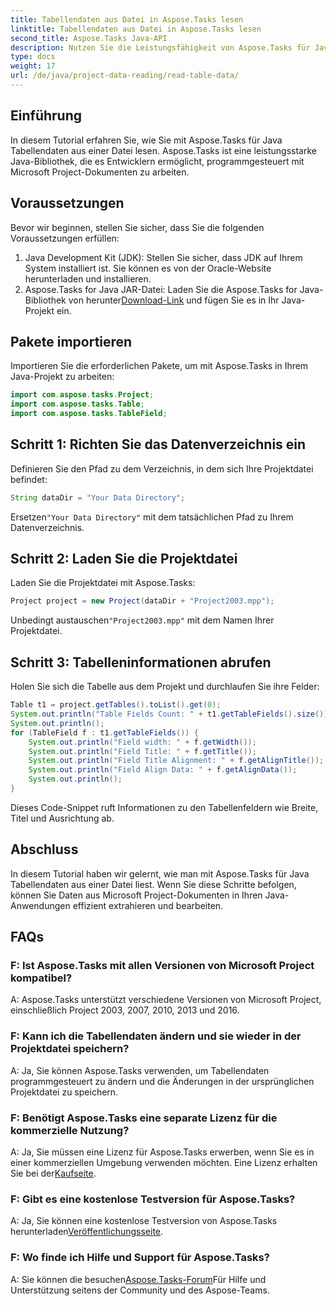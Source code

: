 ```yaml
---
title: Tabellendaten aus Datei in Aspose.Tasks lesen
linktitle: Tabellendaten aus Datei in Aspose.Tasks lesen
second_title: Aspose.Tasks Java-API
description: Nutzen Sie die Leistungsfähigkeit von Aspose.Tasks für Java. Erfahren Sie in diesem umfassenden Tutorial, wie Sie Tabellendaten aus Dateien extrahieren.
type: docs
weight: 17
url: /de/java/project-data-reading/read-table-data/
---
```

## Einführung
In diesem Tutorial erfahren Sie, wie Sie mit Aspose.Tasks für Java Tabellendaten aus einer Datei lesen. Aspose.Tasks ist eine leistungsstarke Java-Bibliothek, die es Entwicklern ermöglicht, programmgesteuert mit Microsoft Project-Dokumenten zu arbeiten.
## Voraussetzungen
Bevor wir beginnen, stellen Sie sicher, dass Sie die folgenden Voraussetzungen erfüllen:
1. Java Development Kit (JDK): Stellen Sie sicher, dass JDK auf Ihrem System installiert ist. Sie können es von der Oracle-Website herunterladen und installieren.
2.  Aspose.Tasks for Java JAR-Datei: Laden Sie die Aspose.Tasks for Java-Bibliothek von herunter[Download-Link](https://releases.aspose.com/tasks/java/) und fügen Sie es in Ihr Java-Projekt ein.

## Pakete importieren
Importieren Sie die erforderlichen Pakete, um mit Aspose.Tasks in Ihrem Java-Projekt zu arbeiten:
```java
import com.aspose.tasks.Project;
import com.aspose.tasks.Table;
import com.aspose.tasks.TableField;
```
## Schritt 1: Richten Sie das Datenverzeichnis ein
Definieren Sie den Pfad zu dem Verzeichnis, in dem sich Ihre Projektdatei befindet:
```java
String dataDir = "Your Data Directory";
```
 Ersetzen`"Your Data Directory"` mit dem tatsächlichen Pfad zu Ihrem Datenverzeichnis.
## Schritt 2: Laden Sie die Projektdatei
Laden Sie die Projektdatei mit Aspose.Tasks:
```java
Project project = new Project(dataDir + "Project2003.mpp");
```
 Unbedingt austauschen`"Project2003.mpp"` mit dem Namen Ihrer Projektdatei.
## Schritt 3: Tabelleninformationen abrufen
Holen Sie sich die Tabelle aus dem Projekt und durchlaufen Sie ihre Felder:
```java
Table t1 = project.getTables().toList().get(0);
System.out.println("Table Fields Count: " + t1.getTableFields().size());
System.out.println();
for (TableField f : t1.getTableFields()) {
    System.out.println("Field width: " + f.getWidth());
    System.out.println("Field Title: " + f.getTitle());
    System.out.println("Field Title Alignment: " + f.getAlignTitle());
    System.out.println("Field Align Data: " + f.getAlignData());
    System.out.println();
}
```
Dieses Code-Snippet ruft Informationen zu den Tabellenfeldern wie Breite, Titel und Ausrichtung ab.

## Abschluss
In diesem Tutorial haben wir gelernt, wie man mit Aspose.Tasks für Java Tabellendaten aus einer Datei liest. Wenn Sie diese Schritte befolgen, können Sie Daten aus Microsoft Project-Dokumenten in Ihren Java-Anwendungen effizient extrahieren und bearbeiten.
## FAQs
### F: Ist Aspose.Tasks mit allen Versionen von Microsoft Project kompatibel?
A: Aspose.Tasks unterstützt verschiedene Versionen von Microsoft Project, einschließlich Project 2003, 2007, 2010, 2013 und 2016.
### F: Kann ich die Tabellendaten ändern und sie wieder in der Projektdatei speichern?
A: Ja, Sie können Aspose.Tasks verwenden, um Tabellendaten programmgesteuert zu ändern und die Änderungen in der ursprünglichen Projektdatei zu speichern.
### F: Benötigt Aspose.Tasks eine separate Lizenz für die kommerzielle Nutzung?
 A: Ja, Sie müssen eine Lizenz für Aspose.Tasks erwerben, wenn Sie es in einer kommerziellen Umgebung verwenden möchten. Eine Lizenz erhalten Sie bei der[Kaufseite](https://purchase.aspose.com/buy).
### F: Gibt es eine kostenlose Testversion für Aspose.Tasks?
 A: Ja, Sie können eine kostenlose Testversion von Aspose.Tasks herunterladen[Veröffentlichungsseite](https://releases.aspose.com/).
### F: Wo finde ich Hilfe und Support für Aspose.Tasks?
 A: Sie können die besuchen[Aspose.Tasks-Forum](https://forum.aspose.com/c/tasks/15)Für Hilfe und Unterstützung seitens der Community und des Aspose-Teams.